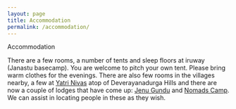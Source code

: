 ```yaml
---
layout: page
title: Accommodation
permalink: /accommodation/
---
```


Accommodation

There are a few rooms, a number of tents and sleep floors at iruway (Janastu basecamp). You are welcome to pitch your own tent. Please bring warm clothes for the evenings. There are also few rooms in the villages nearby, a few at [Yatri Nivas](https://goo.gl/maps/VJvSiWjn9PnxGzEP7) atop of Deverayanadurga Hills and there are now a couple of lodges that have come up: [Jenu Gundu](https://jenugundujungletrail.com) and [Nomads Camp](https://www.tripadvisor.in/Hotel_Review-g858478-d23342353-Reviews-The_Nomad_s_Camps_Devarayanadurga-Tumkur_Tumkur_District_Karnataka.html). We can assist in locating people in these as they wish. 



